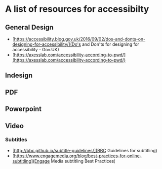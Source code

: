 # A list of resources for accessibilty


## General Design

- [https://accessibility.blog.gov.uk/2016/09/02/dos-and-donts-on-designing-for-accessibility/](Do's and Don'ts for designing for accessibility - Gov.UK)
- [https://axesslab.com/accessibility-according-to-pwd/](https://axesslab.com/accessibility-according-to-pwd/)


## Indesign 


## PDF


## Powerpoint 


## Video

### Subtitles

- [http://bbc.github.io/subtitle-guidelines/](BBC Guidelines for subtitling)
- [https://www.engagemedia.org/blog/best-practices-for-online-subtitling](Engage Media subtitling Best Practices)
